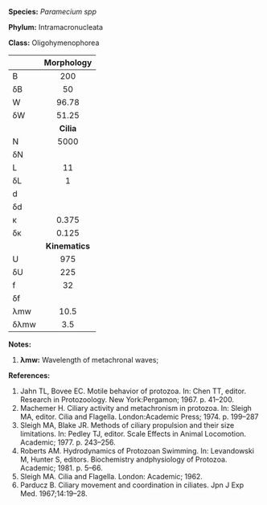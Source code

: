 **Species:** *Paramecium spp*

**Phylum:** Intramacronucleata

**Class:** Oligohymenophorea

|      | **Morphology** |
| :--- | :------------: |
| B    | 200 |
| δB   | 50 |
| W    | 96.78 |
| δW   | 51.25 |
|      | **Cilia** |
| N    | 5000 |
| δN   |  |
| L    | 11 |
| δL   | 1 |
| d    |  |
| δd   |  |
| κ    | 0.375 |
| δκ   | 0.125 |
|      | **Kinematics** |
| U    | 975 |
| δU   | 225 |
| f    | 32 |
| δf   |  |
| λmw  | 10.5 |
| δλmw | 3.5 |

**Notes:**

1. **λmw:** Wavelength of metachronal waves;

**References:**

1. Jahn TL, Bovee EC. Motile behavior of protozoa. In: Chen TT, editor. Research in Protozoology. New York:Pergamon; 1967. p. 41–200.
1. Machemer H.  Ciliary activity and metachronism in protozoa.  In:  Sleigh MA, editor. Cilia and Flagella. London:Academic Press; 1974. p. 199–287
1. Sleigh MA, Blake JR. Methods of ciliary propulsion and their size limitations. In: Pedley TJ, editor. Scale Effects in Animal Locomotion. Academic; 1977. p. 243–256.
1. Roberts AM.  Hydrodynamics of Protozoan Swimming.  In:  Levandowski M, Hunter S, editors. Biochemistry andphysiology of Protozoa. Academic; 1981. p. 5–66.
1. Sleigh MA.  Cilia and Flagella.  London:  Academic; 1962.
1. Parducz B.  Ciliary movement and coordination in ciliates.  Jpn J Exp Med. 1967;14:19–28.
